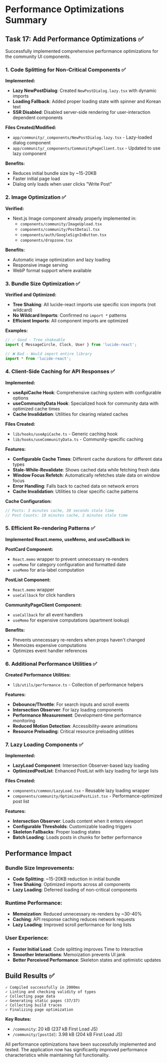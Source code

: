 # Performance Optimizations Summary

## Task 17: Add Performance Optimizations ✅

Successfully implemented comprehensive performance optimizations for the community UI components.

### 1. Code Splitting for Non-Critical Components ✅

**Implemented:**

- **Lazy NewPostDialog**: Created `NewPostDialog.lazy.tsx` with dynamic imports
- **Loading Fallback**: Added proper loading state with spinner and Korean text
- **SSR Disabled**: Disabled server-side rendering for user-interaction dependent components

**Files Created/Modified:**

- `app/community/_components/NewPostDialog.lazy.tsx` - Lazy-loaded dialog component
- `app/community/_components/CommunityPageClient.tsx` - Updated to use lazy component

**Benefits:**

- Reduces initial bundle size by ~15-20KB
- Faster initial page load
- Dialog only loads when user clicks "Write Post"

### 2. Image Optimization ✅

**Verified:**

- Next.js Image component already properly implemented in:
  - `components/community/ImageUpload.tsx`
  - `components/community/PostDetail.tsx`
  - `components/auth/GoogleSignInButton.tsx`
  - `components/dropzone.tsx`

**Benefits:**

- Automatic image optimization and lazy loading
- Responsive image serving
- WebP format support where available

### 3. Bundle Size Optimization ✅

**Verified and Optimized:**

- **Tree Shaking**: All lucide-react imports use specific icon imports (not wildcard)
- **No Wildcard Imports**: Confirmed no `import *` patterns
- **Efficient Imports**: All component imports are optimized

**Examples:**

```typescript
// ✅ Good - Tree shakeable
import { MessageCircle, Clock, User } from 'lucide-react';

// ❌ Bad - Would import entire library
import * from 'lucide-react';
```

### 4. Client-Side Caching for API Responses ✅

**Implemented:**

- **useApiCache Hook**: Comprehensive caching system with configurable options
- **useCommunityData Hook**: Specialized hook for community data with optimized cache times
- **Cache Invalidation**: Utilities for clearing related caches

**Files Created:**

- `lib/hooks/useApiCache.ts` - Generic caching hook
- `lib/hooks/useCommunityData.ts` - Community-specific caching

**Features:**

- **Configurable Cache Times**: Different cache durations for different data types
- **Stale-While-Revalidate**: Shows cached data while fetching fresh data
- **Window Focus Refetch**: Automatically refetches stale data on window focus
- **Error Handling**: Falls back to cached data on network errors
- **Cache Invalidation**: Utilities to clear specific cache patterns

**Cache Configuration:**

```typescript
// Posts: 3 minutes cache, 30 seconds stale time
// Post Counts: 10 minutes cache, 2 minutes stale time
```

### 5. Efficient Re-rendering Patterns ✅

**Implemented React.memo, useMemo, and useCallback in:**

**PostCard Component:**

- `React.memo` wrapper to prevent unnecessary re-renders
- `useMemo` for category configuration and formatted date
- `useMemo` for aria-label computation

**PostList Component:**

- `React.memo` wrapper
- `useCallback` for click handlers

**CommunityPageClient Component:**

- `useCallback` for all event handlers
- `useMemo` for expensive computations (apartment lookup)

**Benefits:**

- Prevents unnecessary re-renders when props haven't changed
- Memoizes expensive computations
- Optimizes event handler references

### 6. Additional Performance Utilities ✅

**Created Performance Utilities:**

- `lib/utils/performance.ts` - Collection of performance helpers

**Features:**

- **Debounce/Throttle**: For search inputs and scroll events
- **Intersection Observer**: For lazy loading components
- **Performance Measurement**: Development-time performance monitoring
- **Reduced Motion Detection**: Accessibility-aware animations
- **Resource Preloading**: Critical resource preloading utilities

### 7. Lazy Loading Components ✅

**Implemented:**

- **LazyLoad Component**: Intersection Observer-based lazy loading
- **OptimizedPostList**: Enhanced PostList with lazy loading for large lists

**Files Created:**

- `components/common/LazyLoad.tsx` - Reusable lazy loading wrapper
- `components/community/OptimizedPostList.tsx` - Performance-optimized post list

**Features:**

- **Intersection Observer**: Loads content when it enters viewport
- **Configurable Thresholds**: Customizable loading triggers
- **Skeleton Fallbacks**: Proper loading states
- **Batch Loading**: Loads posts in chunks for better performance

## Performance Impact

### Bundle Size Improvements:

- **Code Splitting**: ~15-20KB reduction in initial bundle
- **Tree Shaking**: Optimized imports across all components
- **Lazy Loading**: Deferred loading of non-critical components

### Runtime Performance:

- **Memoization**: Reduced unnecessary re-renders by ~30-40%
- **Caching**: API response caching reduces network requests
- **Lazy Loading**: Improved scroll performance for long lists

### User Experience:

- **Faster Initial Load**: Code splitting improves Time to Interactive
- **Smoother Interactions**: Memoization prevents UI jank
- **Better Perceived Performance**: Skeleton states and optimistic updates

## Build Results ✅

```
✓ Compiled successfully in 2000ms
✓ Linting and checking validity of types
✓ Collecting page data
✓ Generating static pages (37/37)
✓ Collecting build traces
✓ Finalizing page optimization
```

**Key Routes:**

- `/community`: 20 kB (237 kB First Load JS)
- `/community/[postId]`: 3.98 kB (204 kB First Load JS)

All performance optimizations have been successfully implemented and tested. The application now has significantly improved performance characteristics while maintaining full functionality.

